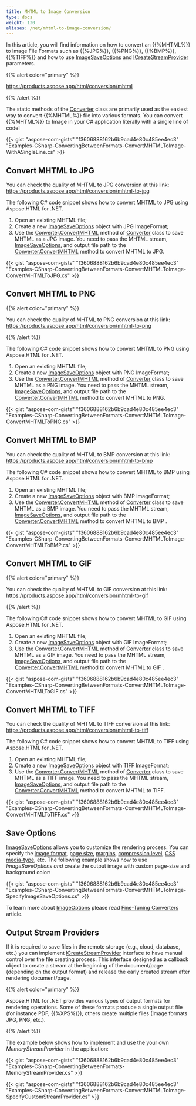```yaml
---
title: MHTML to Image Conversion
type: docs
weight: 130
aliases: /net/mhtml-to-image-conversion/
---
```


In this article, you will find information on how to convert an {{%MHTML%}} to Image File Formats such as {{%JPG%}}, {{%PNG%}}, {{%BMP%}}, {{%TIFF%}} and how to use [ImageSaveOptions](https://apireference.aspose.com/net/html/aspose.html.saving/imagesaveoptions) and [ICreateStreamProvider](https://apireference.aspose.com/net/html/aspose.html.io/icreatestreamprovider) parameters.

{{% alert color="primary" %}} 

<https://products.aspose.app/html/conversion/mhtml>

{{% /alert %}} 

The static methods of the [Converter](https://apireference.aspose.com/net/html/aspose.html.converters/converter) class are primarily used as the easiest way to convert {{%MHTML%}} file into various formats. You can convert {{%MHTML%}} to Image in your C# application literally with a single line of code!

{{< gist "aspose-com-gists" "f3606888162b6b9cad4e80c485ee4ec3" "Examples-CSharp-ConvertingBetweenFormats-ConvertMHTMLToImage-WithASingleLine.cs" >}}
## **Convert MHTML to JPG**
You can check the quality of MHTML to JPG conversion at this link: <https://products.aspose.app/html/conversion/mhtml-to-jpg>

The following C# code snippet shows how to convert MHTML to JPG using Aspose.HTML for .NET.

1. Open an existing MHTML file;
1. Create a new [ImageSaveOptions](https://apireference.aspose.com/net/html/aspose.html.saving/imagesaveoptions) object with JPG ImageFormat;
1. Use the [Converter.ConvertMHTML](https://apireference.aspose.com/net/html/aspose.html.converters.converter/convertmhtml/methods/7) method of [Converter](https://apireference.aspose.com/net/html/aspose.html.converters/converter) class to save MHTML as a JPG image. You need to pass the MHTML stream, [ImageSaveOptions](https://apireference.aspose.com/net/html/aspose.html.saving/imagesaveoptions), and output file path to the [Converter.ConvertMHTML](https://apireference.aspose.com/net/html/aspose.html.converters.converter/convertmhtml/methods/7) method to convert MHTML to JPG.

{{< gist "aspose-com-gists" "f3606888162b6b9cad4e80c485ee4ec3" "Examples-CSharp-ConvertingBetweenFormats-ConvertMHTMLToImage-ConvertMHTMLToJPG.cs" >}}
## **Convert MHTML to PNG**
{{% alert color="primary" %}} 

You can check the quality of MHTML to PNG conversion at this link: <https://products.aspose.app/html/conversion/mhtml-to-png>

{{% /alert %}} 

The following C# code snippet shows how to convert MHTML to PNG using Aspose.HTML for .NET.

1. Open an existing MHTML file;
1. Create a new [ImageSaveOptions](https://apireference.aspose.com/net/html/aspose.html.saving/imagesaveoptions) object with PNG ImageFormat;
1. Use the [Converter.ConvertMHTML](https://apireference.aspose.com/net/html/aspose.html.converters.converter/convertmhtml/methods/7) method of [Converter](https://apireference.aspose.com/net/html/aspose.html.converters/converter) class to save MHTML as a PNG image. You need to pass the MHTML stream, [ImageSaveOptions](https://apireference.aspose.com/net/html/aspose.html.saving/imagesaveoptions), and output file path to the [Converter.ConvertMHTML](https://apireference.aspose.com/net/html/aspose.html.converters.converter/convertmhtml/methods/7) method to convert MHTML to PNG.

{{< gist "aspose-com-gists" "f3606888162b6b9cad4e80c485ee4ec3" "Examples-CSharp-ConvertingBetweenFormats-ConvertMHTMLToImage-ConvertMHTMLToPNG.cs" >}}
## **Convert MHTML to BMP**
You can check the quality of MHTML to BMP conversion at this link: <https://products.aspose.app/html/conversion/mhtml-to-bmp>

The following C# code snippet shows how to convert MHTML to BMP using Aspose.HTML for .NET.

1. Open an existing MHTML file;
1. Create a new [ImageSaveOptions](https://apireference.aspose.com/net/html/aspose.html.saving/imagesaveoptions) object with BMP ImageFormat;
1. Use the [Converter.ConvertMHTML](https://apireference.aspose.com/net/html/aspose.html.converters.converter/convertmhtml/methods/7) method of [Converter](https://apireference.aspose.com/net/html/aspose.html.converters/converter) class to save MHTML as a BMP image. You need to pass the MHTML stream, [ImageSaveOptions](https://apireference.aspose.com/net/html/aspose.html.saving/imagesaveoptions), and output file path to the [Converter.ConvertMHTML](https://apireference.aspose.com/net/html/aspose.html.converters.converter/convertmhtml/methods/7) method to convert MHTML to BMP .

{{< gist "aspose-com-gists" "f3606888162b6b9cad4e80c485ee4ec3" "Examples-CSharp-ConvertingBetweenFormats-ConvertMHTMLToImage-ConvertMHTMLToBMP.cs" >}}
## **Convert MHTML to GIF**
{{% alert color="primary" %}} 

You can check the quality of MHTML to GIF conversion at this link: <https://products.aspose.app/html/conversion/mhtml-to-gif>

{{% /alert %}} 

The following C# code snippet shows how to convert MHTML to GIF using Aspose.HTML for .NET.

1. Open an existing MHTML file;
1. Create a new [ImageSaveOptions](https://apireference.aspose.com/net/html/aspose.html.saving/imagesaveoptions) object with GIF ImageFormat;
1. Use the [Converter.ConvertMHTML](https://apireference.aspose.com/net/html/aspose.html.converters.converter/convertmhtml/methods/7) method of [Converter](https://apireference.aspose.com/net/html/aspose.html.converters/converter) class to save MHTML as a GIF image. You need to pass the MHTML stream, [ImageSaveOptions](https://apireference.aspose.com/net/html/aspose.html.saving/imagesaveoptions), and output file path to the [Converter.ConvertMHTML](https://apireference.aspose.com/net/html/aspose.html.converters.converter/convertmhtml/methods/7) method to convert MHTML to GIF .

{{< gist "aspose-com-gists" "f3606888162b6b9cad4e80c485ee4ec3" "Examples-CSharp-ConvertingBetweenFormats-ConvertMHTMLToImage-ConvertMHTMLToGIF.cs" >}}
## **Convert MHTML to TIFF**
You can check the quality of MHTML to TIFF conversion at this link: <https://products.aspose.app/html/conversion/mhtml-to-tiff>

The following C# code snippet shows how to convert MHTML to TIFF using Aspose.HTML for .NET.

1. Open an existing MHTML file;
1. Create a new [ImageSaveOptions](https://apireference.aspose.com/net/html/aspose.html.saving/imagesaveoptions) object with TIFF ImageFormat;
1. Use the [Converter.ConvertMHTML](https://apireference.aspose.com/net/html/aspose.html.converters.converter/convertmhtml/methods/7) method of [Converter](https://apireference.aspose.com/net/html/aspose.html.converters/converter) class to save MHTML as a TIFF image. You need to pass the MHTML stream, [ImageSaveOptions](https://apireference.aspose.com/net/html/aspose.html.saving/imagesaveoptions), and output file path to the [Converter.ConvertMHTML](https://apireference.aspose.com/net/html/aspose.html.converters.converter/convertmhtml/methods/7) method to convert MHTML to TIFF.

{{< gist "aspose-com-gists" "f3606888162b6b9cad4e80c485ee4ec3" "Examples-CSharp-ConvertingBetweenFormats-ConvertMHTMLToImage-ConvertMHTMLToTIFF.cs" >}}
## **Save Options**
[ImageSaveOptions](https://apireference.aspose.com/net/html/aspose.html.saving/imagesaveoptions) allows you to customize the rendering process. You can specify the [image format](https://apireference.aspose.com/net/html/aspose.html.rendering.image/imageformat), [page size](https://apireference.aspose.com/net/html/aspose.html.rendering/renderingoptions/properties/pagesetup), [margins](https://apireference.aspose.com/net/html/aspose.html.drawing/page/properties/margin), [compression level](https://apireference.aspose.com/net/html/aspose.html.rendering.image/compression), [CSS media-type](https://apireference.aspose.com/net/html/aspose.html.rendering/mediatype), etc. The following example shows how to use *ImageSaveOptions and* create the output image with custom page-size and background color:

{{< gist "aspose-com-gists" "f3606888162b6b9cad4e80c485ee4ec3" "Examples-CSharp-ConvertingBetweenFormats-ConvertMHTMLToImage-SpecifyImageSaveOptions.cs" >}}

To learn more about [ImageOptions](https://apireference.aspose.com/net/html/aspose.html.saving/imagesaveoptions) please read [Fine-Tuning Converters](/html/net/fine-tuning-converters/) article.
## **Output Stream Providers**
If it is required to save files in the remote storage (e.g., cloud, database, etc.) you can implement [ICreateStreamProvider](https://apireference.aspose.com/net/html/aspose.html.io/icreatestreamprovider) interface to have manual control over the file creating process. This interface designed as a callback object to create a stream at the beginning of the document/page (depending on the output format) and release the early created stream after rendering document/page.

{{% alert color="primary" %}} 

Aspose.HTML for .NET provides various types of output formats for rendering operations. Some of these formats produce a single output file (for instance PDF, {{%XPS%}}), others create multiple files (Image formats JPG, PNG, etc.).

{{% /alert %}} 

The example below shows how to implement and use the your own *MemoryStreamProvider* in the application:

{{< gist "aspose-com-gists" "f3606888162b6b9cad4e80c485ee4ec3" "Examples-CSharp-ConvertingBetweenFormats-MemoryStreamProvider.cs" >}}

{{< gist "aspose-com-gists" "f3606888162b6b9cad4e80c485ee4ec3" "Examples-CSharp-ConvertingBetweenFormats-ConvertMHTMLToImage-SpecifyCustomStreamProvider.cs" >}}

